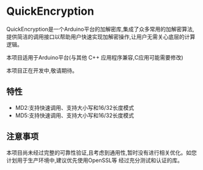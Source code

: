 # QuickEncryption
QuickEncryption是一个Arduino平台的加解密库,集成了众多常用的加解密算法,提供简洁的调用接口以帮助用户快速实现加解密操作,让用户无需关心底层的计算逻辑。

本项目适用于Arduino平台(与其他 C++ 应用程序兼容,C应用可能需要修改)

本项目正在开发中,敬请期待。

## 特性
- MD2:支持快速调用、支持大小写和16/32长度模式
- MD5:支持快速调用、支持大小写和16/32长度模式

## 注意事项
本项目尚未经过完整的可靠性验证,且考虑到通用性,暂时没有进行相关优化。如您计划用于生产环境中,建议优先使用OpenSSL等
经过充分测试和认证的库。
